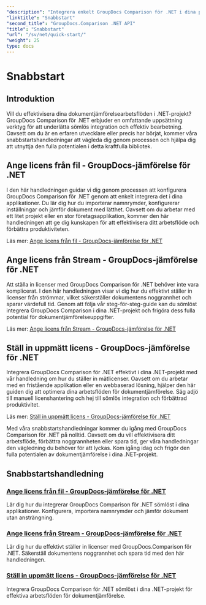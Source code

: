 ```yaml
---
"description": "Integrera enkelt GroupDocs Comparison för .NET i dina projekt. Lär dig effektiva licensinställningsmetoder för korrekta dokumentjämförelsearbetsflöden."
"linktitle": "Snabbstart"
"second_title": "GroupDocs.Comparison .NET API"
"title": "Snabbstart"
"url": "/sv/net/quick-start/"
"weight": 25
type: docs
---
```

# Snabbstart


## Introduktion

Vill du effektivisera dina dokumentjämförelsearbetsflöden i .NET-projekt? GroupDocs Comparison för .NET erbjuder en omfattande uppsättning verktyg för att underlätta sömlös integration och effektiv bearbetning. Oavsett om du är en erfaren utvecklare eller precis har börjat, kommer våra snabbstartshandledningar att vägleda dig genom processen och hjälpa dig att utnyttja den fulla potentialen i detta kraftfulla bibliotek.

## Ange licens från fil - GroupDocs-jämförelse för .NET

I den här handledningen guidar vi dig genom processen att konfigurera GroupDocs Comparison för .NET genom att enkelt integrera det i dina applikationer. Du lär dig hur du importerar namnrymder, konfigurerar inställningar och jämför dokument med lätthet. Oavsett om du arbetar med ett litet projekt eller en stor företagsapplikation, kommer den här handledningen att ge dig kunskapen för att effektivisera ditt arbetsflöde och förbättra produktiviteten.

Läs mer: [Ange licens från fil - GroupDocs-jämförelse för .NET](./set-license-from-file/)

## Ange licens från Stream - GroupDocs-jämförelse för .NET

Att ställa in licenser med GroupDocs Comparison för .NET behöver inte vara komplicerat. I den här handledningen visar vi dig hur du effektivt ställer in licenser från strömmar, vilket säkerställer dokumentens noggrannhet och sparar värdefull tid. Genom att följa vår steg-för-steg-guide kan du sömlöst integrera GroupDocs Comparison i dina .NET-projekt och frigöra dess fulla potential för dokumentjämförelseuppgifter.

Läs mer: [Ange licens från Stream - GroupDocs-jämförelse för .NET](./set-license-from-stream/)

## Ställ in uppmätt licens - GroupDocs-jämförelse för .NET

Integrera GroupDocs Comparison för .NET effektivt i dina .NET-projekt med vår handledning om hur du ställer in mätlicenser. Oavsett om du arbetar med en fristående applikation eller en webbaserad lösning, hjälper den här guiden dig att optimera dina arbetsflöden för dokumentjämförelse. Säg adjö till manuell licenshantering och hej till sömlös integration och förbättrad produktivitet.

Läs mer: [Ställ in uppmätt licens - GroupDocs-jämförelse för .NET](./set-metered-license/)

Med våra snabbstartshandledningar kommer du igång med GroupDocs Comparison för .NET på nolltid. Oavsett om du vill effektivisera ditt arbetsflöde, förbättra noggrannheten eller spara tid, ger våra handledningar den vägledning du behöver för att lyckas. Kom igång idag och frigör den fulla potentialen av dokumentjämförelse i dina .NET-projekt.
## Snabbstartshandledning
### [Ange licens från fil - GroupDocs-jämförelse för .NET](./set-license-from-file/)
Lär dig hur du integrerar GroupDocs Comparison för .NET sömlöst i dina applikationer. Konfigurera, importera namnrymder och jämför dokument utan ansträngning.
### [Ange licens från Stream - GroupDocs-jämförelse för .NET](./set-license-from-stream/)
Lär dig hur du effektivt ställer in licenser med GroupDocs.Comparison för .NET. Säkerställ dokumentens noggrannhet och spara tid med den här handledningen.
### [Ställ in uppmätt licens - GroupDocs-jämförelse för .NET](./set-metered-license/)
Integrera GroupDocs Comparison för .NET sömlöst i dina .NET-projekt för effektiva arbetsflöden för dokumentjämförelse.
